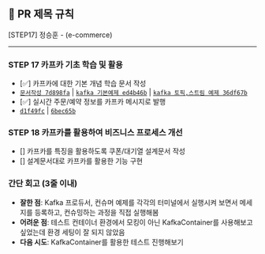 ## :pushpin: PR 제목 규칙
[STEP17] 정승훈 - (e-commerce)

---

### STEP 17 카프카 기초 학습 및 활용
- [✅] 카프카에 대한 기본 개념 학습 문서 작성
- [`문서작성 7d898fa`](https://github.com/seuthootDev/hanghae-plus-backend/commit/7d898fa6e495fdbd0c9a6bc5d40397b6d06c03df) | [`kafka 기본예제 ed4b46b`](https://github.com/seuthootDev/hanghae-plus-backend/commit/ed4b46b83fc5228b52751b5f5a6698a29bfbc3c8) | [`kafka 토픽,스트림 예제 36df67b`](https://github.com/seuthootDev/hanghae-plus-backend/commit/36df67be9e6b1bba627af02ceb1b9b701e9fce1f)
- [✅] 실시간 주문/예약 정보를 카프카 메시지로 발행
- [`d1f49fc`](https://github.com/seuthootDev/hanghae-plus-backend/commit/d1f49fc40d75ca1a2230c6e0a57753a597df4c3b) | [`6bec65b`](https://github.com/seuthootDev/hanghae-plus-backend/commit/6bec65b9a48049f0895ba12023ef97e8f3f08021)

### STEP 18 카프카를 활용하여 비즈니스 프로세스 개선
- [] 카프카를 특징을 활용하도록 쿠폰/대기열 설계문서 작성
- [] 설계문서대로 카프카를 활용한 기능 구현

### **간단 회고** (3줄 이내)
- **잘한 점**: Kafka 프로듀서, 컨슈머 예제를 각각의 터미널에서 실행시켜 보면서 메세지를 등록하고, 컨슈밍하는 과정을 직접 실행해봄
- **어려운 점**: 테스트 컨테이너 환경에서 모킹이 아닌 KafkaContainer를 사용해보고 싶었는데 환경 세팅이 잘 되지 않았음
- **다음 시도**: KafkaContainer를 활용한 테스트 진행해보기